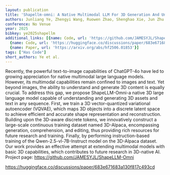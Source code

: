 ```yaml
---
layout: publication
title: 'Shapellm-omni: A Native Multimodal LLM For 3D Generation And Understanding'
authors: Junliang Ye, Zhengyi Wang, Ruowen Zhao, Shenghao Xie, Jun Zhu
conference: No Venue
year: 2025
bibkey: ye2025shapellm
additional_links: [{name: Code, url: 'https://github.com/JAMESYJL/ShapeLLM-Omni'},
  {name: Code, url: 'https://huggingface.co/discussions/paper/683e671683a130f817c493cd'},
  {name: Paper, url: 'https://arxiv.org/abs/hf2506.01853'}]
tags: ["Has Code"]
short_authors: Ye et al.
---
```

Recently, the powerful text-to-image capabilities of ChatGPT-4o have led to growing appreciation for native multimodal large language models. However, its multimodal capabilities remain confined to images and text. Yet beyond images, the ability to understand and generate 3D content is equally crucial. To address this gap, we propose ShapeLLM-Omni-a native 3D large language model capable of understanding and generating 3D assets and text in any sequence. First, we train a 3D vector-quantized variational autoencoder (VQVAE), which maps 3D objects into a discrete latent space to achieve efficient and accurate shape representation and reconstruction. Building upon the 3D-aware discrete tokens, we innovatively construct a large-scale continuous training dataset named 3D-Alpaca, encompassing generation, comprehension, and editing, thus providing rich resources for future research and training. Finally, by performing instruction-based training of the Qwen-2.5-vl-7B-Instruct model on the 3D-Alpaca dataset. Our work provides an effective attempt at extending multimodal models with basic 3D capabilities, which contributes to future research in 3D-native AI. Project page: https://github.com/JAMESYJL/ShapeLLM-Omni

https://huggingface.co/discussions/paper/683e671683a130f817c493cd